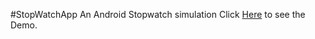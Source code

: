 #StopWatchApp
An Android Stopwatch simulation
Click [Here](https://enmanuelmreyes.github.io/stopwatchApp//) to see the Demo.
